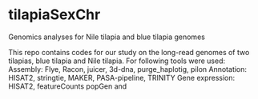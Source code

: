 # tilapiaSexChr
Genomics analyses for Nile tilapia and blue tilapia genomes


This repo contains codes for our study on the long-read genomes of two tilapias, blue tilapia and Nile tilapia. For following tools were used:
Assembly: Flye, Racon, juicer, 3d-dna, purge_haplotig, pilon
Annotation: HISAT2, stringtie, MAKER, PASA-pipeline, TRINITY
Gene expression: HISAT2, featureCounts
popGen and 
